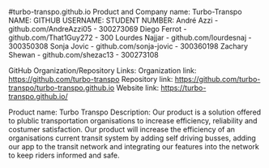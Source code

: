 #turbo-transpo.github.io
Product and Company name: Turbo-Transpo
  NAME:           GITHUB USERNAME:           STUDENT NUMBER:
    André Azzi      -  github.com/AndreAzzi05  - 300273069
    Diego Ferrot    -  github.com/That1Guy272  - 300
    Lourdes Najjar  -  github.com/lourdesnaj   - 300350308
    Sonja Jovic     -  github.com/sonja-jovic  - 300360198
    Zachary Shewan  -  github.com/shezac13     - 300273108


GitHub Organization/Repository Links:
    Organization link: https://github.com/turbo-transpo
    Repository link: https://github.com/turbo-transpo/turbo-transpo.github.io
    Website link: https://turbo-transpo.github.io/


Product name: Turbo Transpo
Description: Our product is a solution offered to plublic transportation organisations to increase efficiency, reliability and costumer satisfaction. Our product will increase the efficiency of an organisations current transit system by adding self driving busses, adding our app to the transit network and integrating our features into the network to keep riders informed and safe.


